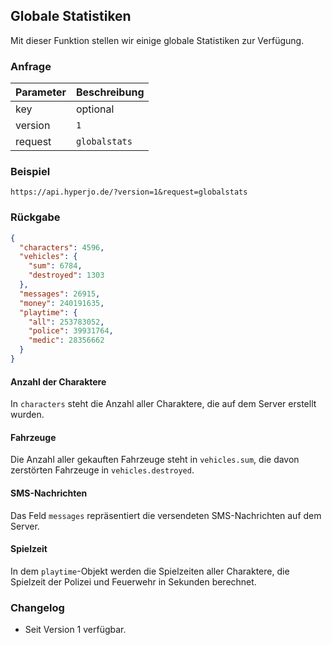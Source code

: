 ## Globale Statistiken

Mit dieser Funktion stellen wir einige globale Statistiken zur Verfügung.

### Anfrage

| Parameter | Beschreibung |
| --- | --- |
| key | optional |
| version | `1` |
| request | `globalstats` |

### Beispiel

`https://api.hyperjo.de/?version=1&request=globalstats`

### Rückgabe

```json
{
  "characters": 4596,
  "vehicles": {
    "sum": 6784,
    "destroyed": 1303
  },
  "messages": 26915,
  "money": 240191635,
  "playtime": {
    "all": 253783052,
    "police": 39931764,
    "medic": 28356662
  }
}
```

#### Anzahl der Charaktere
In `characters` steht die Anzahl aller Charaktere, die auf dem Server erstellt wurden. 

#### Fahrzeuge
Die Anzahl aller gekauften Fahrzeuge steht in `vehicles.sum`, die davon zerstörten Fahrzeuge in `vehicles.destroyed`.

#### SMS-Nachrichten
Das Feld `messages` repräsentiert die versendeten SMS-Nachrichten auf dem Server. 

#### Spielzeit
In dem `playtime`-Objekt werden die Spielzeiten aller Charaktere, die Spielzeit der Polizei und Feuerwehr in Sekunden berechnet. 

### Changelog

- Seit Version 1 verfügbar.